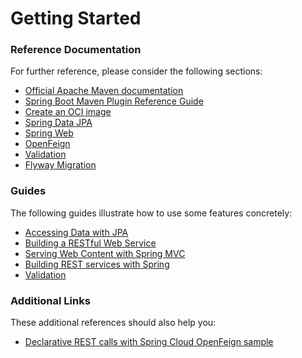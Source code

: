 # Getting Started

### Reference Documentation
For further reference, please consider the following sections:

* [Official Apache Maven documentation](https://maven.apache.org/guides/index.html)
* [Spring Boot Maven Plugin Reference Guide](https://docs.spring.io/spring-boot/docs/3.2.5/maven-plugin/reference/html/)
* [Create an OCI image](https://docs.spring.io/spring-boot/docs/3.2.5/maven-plugin/reference/html/#build-image)
* [Spring Data JPA](https://docs.spring.io/spring-boot/docs/3.2.5/reference/htmlsingle/index.html#data.sql.jpa-and-spring-data)
* [Spring Web](https://docs.spring.io/spring-boot/docs/3.2.5/reference/htmlsingle/index.html#web)
* [OpenFeign](https://docs.spring.io/spring-cloud-openfeign/docs/current/reference/html/)
* [Validation](https://docs.spring.io/spring-boot/docs/3.2.5/reference/htmlsingle/index.html#io.validation)
* [Flyway Migration](https://docs.spring.io/spring-boot/docs/3.2.5/reference/htmlsingle/index.html#howto.data-initialization.migration-tool.flyway)

### Guides
The following guides illustrate how to use some features concretely:

* [Accessing Data with JPA](https://spring.io/guides/gs/accessing-data-jpa/)
* [Building a RESTful Web Service](https://spring.io/guides/gs/rest-service/)
* [Serving Web Content with Spring MVC](https://spring.io/guides/gs/serving-web-content/)
* [Building REST services with Spring](https://spring.io/guides/tutorials/rest/)
* [Validation](https://spring.io/guides/gs/validating-form-input/)

### Additional Links
These additional references should also help you:

* [Declarative REST calls with Spring Cloud OpenFeign sample](https://github.com/spring-cloud-samples/feign-eureka)

